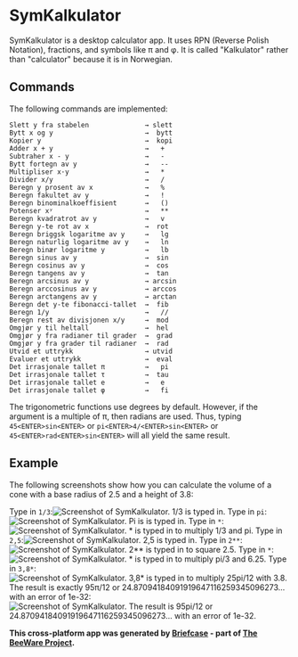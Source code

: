 SymKalkulator
=============

SymKalkulator is a desktop calculator app. It uses RPN (Reverse Polish Notation), fractions, and symbols like π and φ.
It is called "Kalkulator" rather than "calculator" because it is in Norwegian.

## Commands
The following commands are implemented:
```
Slett y fra stabelen              → slett 
Bytt x og y                       →  bytt 
Kopier y                          →  kopi 
Adder x + y                       →   +   
Subtraher x - y                   →   -   
Bytt fortegn av y                 →   --  
Multipliser x·y                   →   *   
Divider x/y                       →   /   
Beregn y prosent av x             →   %   
Beregn fakultet av y              →   !   
Beregn binominalkoeffisient       →   ()  
Potenser xʸ                       →   **  
Beregn kvadratrot av y            →   v   
Beregn y-te rot av x              →  rot  
Beregn briggsk logaritme av y     →   lg  
Beregn naturlig logaritme av y    →   ln  
Beregn binær logaritme y          →   lb  
Beregn sinus av y                 →  sin  
Beregn cosinus av y               →  cos  
Beregn tangens av y               →  tan  
Beregn arcsinus av y              → arcsin
Beregn arccosinus av y            → arccos
Beregn arctangens av y            → arctan
Beregn det y-te fibonacci-tallet  →  fib  
Beregn 1/y                        →   //  
Beregn rest av divisjonen x/y     →  mod  
Omgjør y til heltall              →  hel  
Omgjør y fra radianer til grader  →  grad 
Omgjør y fra grader til radianer  →  rad  
Utvid et uttrykk                  → utvid 
Evaluer et uttrykk                →  eval 
Det irrasjonale tallet π          →   pi  
Det irrasjonale tallet τ          →  tau  
Det irrasjonale tallet e          →   e   
Det irrasjonale tallet φ          →   fi  
```
The trigonometric functions use degrees by default. However, if the argument is a multiple of π, then radians are used. Thus, typing `45<ENTER>sin<ENTER>` or `pi<ENTER>4/<ENTER>sin<ENTER>` or `45<ENTER>rad<ENTER>sin<ENTER>` will all yield the same result.

## Example
The following screenshots show how you can calculate the volume of a cone with a base radius of 2.5 and a height of 3.8:

Type in `1/3`:![Screenshot of SymKalkulator. 1/3 is typed in.](/screenshots/Skjermbilde%202025-10-02%20113848.png)
Type in `pi`:![Screenshot of SymKalkulator. Pi is is typed in.](/screenshots/Skjermbilde%202025-10-02%20114033.png)
Type in `*`:![Screenshot of SymKalkulator. * is typed in to multiply 1/3 and pi.](/screenshots/Skjermbilde%202025-10-02%20114056.png)
Type in `2,5`:![Screenshot of SymKalkulator. 2,5 is typed in.](/screenshots/Skjermbilde%202025-10-02%20114143.png)
Type in `2**`:![Screenshot of SymKalkulator. 2** is typed in to square 2.5.](/screenshots/Skjermbilde%202025-10-02%20114203.png)
Type in `*`:![Screenshot of SymKalkulator. * is typed in to multiply pi/3 and 6.25.](/screenshots/Skjermbilde%202025-10-02%20114253.png)
Type in `3,8*`:![Screenshot of SymKalkulator. 3,8* is typed in to multiply 25pi/12 with 3.8.](/screenshots/Skjermbilde%202025-10-02%20114313.png)
The result is exactly 95π/12 or 24.87094184091919647116259345096273... with an error of 1e-32:![Screenshot of SymKalkulator. The result is 95pi/12 or 24.87094184091919647116259345096273... with an error of 1e-32.](/screenshots/Skjermbilde%202025-10-02%20114326.png)

**This cross-platform app was generated by [Briefcase](https://briefcase.readthedocs.io/) - part of [The BeeWare Project](https://beeware.org/).**
